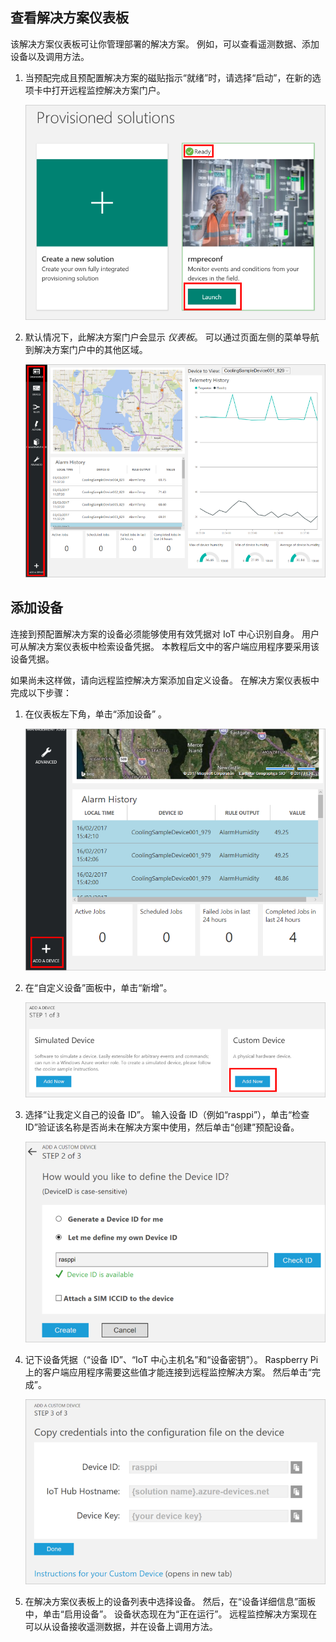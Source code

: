 ## <a name="view-the-solution-dashboard"></a>查看解决方案仪表板

该解决方案仪表板可让你管理部署的解决方案。 例如，可以查看遥测数据、添加设备以及调用方法。

1. 当预配完成且预配置解决方案的磁贴指示“就绪”时，请选择“启动”，在新的选项卡中打开远程监控解决方案门户。

    ![启动预配置解决方案][img-launch-solution]

1. 默认情况下，此解决方案门户会显示 *仪表板*。 可以通过页面左侧的菜单导航到解决方案门户中的其他区域。

    ![远程监控预配置解决方案仪表板][img-menu]

## <a name="add-a-device"></a>添加设备

连接到预配置解决方案的设备必须能够使用有效凭据对 IoT 中心识别自身。 用户可从解决方案仪表板中检索设备凭据。 本教程后文中的客户端应用程序要采用该设备凭据。

如果尚未这样做，请向远程监控解决方案添加自定义设备。 在解决方案仪表板中完成以下步骤：

1. 在仪表板左下角，单击“添加设备” 。

    ![添加设备][1]

1. 在“自定义设备”面板中，单击“新增”。

    ![添加自定义设备][2]

1. 选择“让我定义自己的设备 ID”。 输入设备 ID（例如“rasppi”），单击“检查 ID”验证该名称是否尚未在解决方案中使用，然后单击“创建”预配设备。

    ![添加设备 ID][3]

1. 记下设备凭据（“设备 ID”、“IoT 中心主机名”和“设备密钥”）。 Raspberry Pi 上的客户端应用程序需要这些值才能连接到远程监控解决方案。 然后单击“完成”。

    ![查看设备凭据][4]

1. 在解决方案仪表板上的设备列表中选择设备。 然后，在“设备详细信息”面板中，单击“启用设备”。 设备状态现在为“正在运行”。 远程监控解决方案现在可以从设备接收遥测数据，并在设备上调用方法。

[img-launch-solution]: ./media/iot-suite-raspberry-pi-kit-view-solution/launch.png
[img-menu]: ./media/iot-suite-raspberry-pi-kit-view-solution/menu.png
[1]: ./media/iot-suite-raspberry-pi-kit-view-solution/suite0.png
[2]: ./media/iot-suite-raspberry-pi-kit-view-solution/suite1.png
[3]: ./media/iot-suite-raspberry-pi-kit-view-solution/suite2.png
[4]: ./media/iot-suite-raspberry-pi-kit-view-solution/suite3.png